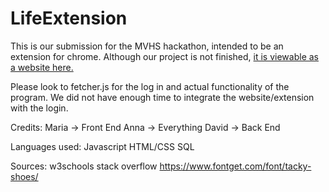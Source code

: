 # LifeExtension

This is our submission for the MVHS hackathon, intended to be an extension for chrome. Although our project is not finished, [it is viewable as a website here.](https://m-watermelon.github.io/LifeExtension/home.html)

Please look to fetcher.js for the log in and actual functionality of the program. We did not have enough time to integrate the website/extension with the login. 







Credits:
Maria -> Front End 
Anna -> Everything
David -> Back End 



Languages used: 
Javascript 
HTML/CSS
SQL


Sources:
w3schools
stack overflow
https://www.fontget.com/font/tacky-shoes/
